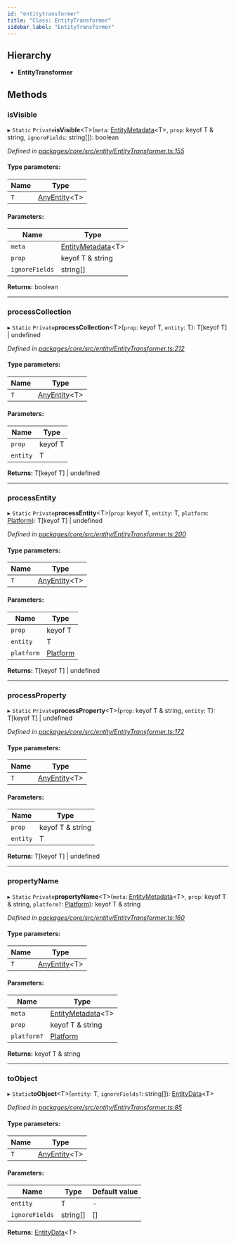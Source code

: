 ```yaml
---
id: "entitytransformer"
title: "Class: EntityTransformer"
sidebar_label: "EntityTransformer"
---
```


## Hierarchy

* **EntityTransformer**

## Methods

### isVisible

▸ `Static` `Private`**isVisible**&#60;T>(`meta`: [EntityMetadata](entitymetadata.md)&#60;T>, `prop`: keyof T & string, `ignoreFields`: string[]): boolean

*Defined in [packages/core/src/entity/EntityTransformer.ts:155](https://github.com/mikro-orm/mikro-orm/blob/c7aaca40d/packages/core/src/entity/EntityTransformer.ts#L155)*

#### Type parameters:

Name | Type |
------ | ------ |
`T` | [AnyEntity](../index.md#anyentity)&#60;T> |

#### Parameters:

Name | Type |
------ | ------ |
`meta` | [EntityMetadata](entitymetadata.md)&#60;T> |
`prop` | keyof T & string |
`ignoreFields` | string[] |

**Returns:** boolean

___

### processCollection

▸ `Static` `Private`**processCollection**&#60;T>(`prop`: keyof T, `entity`: T): T[keyof T] \| undefined

*Defined in [packages/core/src/entity/EntityTransformer.ts:212](https://github.com/mikro-orm/mikro-orm/blob/c7aaca40d/packages/core/src/entity/EntityTransformer.ts#L212)*

#### Type parameters:

Name | Type |
------ | ------ |
`T` | [AnyEntity](../index.md#anyentity)&#60;T> |

#### Parameters:

Name | Type |
------ | ------ |
`prop` | keyof T |
`entity` | T |

**Returns:** T[keyof T] \| undefined

___

### processEntity

▸ `Static` `Private`**processEntity**&#60;T>(`prop`: keyof T, `entity`: T, `platform`: [Platform](platform.md)): T[keyof T] \| undefined

*Defined in [packages/core/src/entity/EntityTransformer.ts:200](https://github.com/mikro-orm/mikro-orm/blob/c7aaca40d/packages/core/src/entity/EntityTransformer.ts#L200)*

#### Type parameters:

Name | Type |
------ | ------ |
`T` | [AnyEntity](../index.md#anyentity)&#60;T> |

#### Parameters:

Name | Type |
------ | ------ |
`prop` | keyof T |
`entity` | T |
`platform` | [Platform](platform.md) |

**Returns:** T[keyof T] \| undefined

___

### processProperty

▸ `Static` `Private`**processProperty**&#60;T>(`prop`: keyof T & string, `entity`: T): T[keyof T] \| undefined

*Defined in [packages/core/src/entity/EntityTransformer.ts:172](https://github.com/mikro-orm/mikro-orm/blob/c7aaca40d/packages/core/src/entity/EntityTransformer.ts#L172)*

#### Type parameters:

Name | Type |
------ | ------ |
`T` | [AnyEntity](../index.md#anyentity)&#60;T> |

#### Parameters:

Name | Type |
------ | ------ |
`prop` | keyof T & string |
`entity` | T |

**Returns:** T[keyof T] \| undefined

___

### propertyName

▸ `Static` `Private`**propertyName**&#60;T>(`meta`: [EntityMetadata](entitymetadata.md)&#60;T>, `prop`: keyof T & string, `platform?`: [Platform](platform.md)): keyof T & string

*Defined in [packages/core/src/entity/EntityTransformer.ts:160](https://github.com/mikro-orm/mikro-orm/blob/c7aaca40d/packages/core/src/entity/EntityTransformer.ts#L160)*

#### Type parameters:

Name | Type |
------ | ------ |
`T` | [AnyEntity](../index.md#anyentity)&#60;T> |

#### Parameters:

Name | Type |
------ | ------ |
`meta` | [EntityMetadata](entitymetadata.md)&#60;T> |
`prop` | keyof T & string |
`platform?` | [Platform](platform.md) |

**Returns:** keyof T & string

___

### toObject

▸ `Static`**toObject**&#60;T>(`entity`: T, `ignoreFields?`: string[]): [EntityData](../index.md#entitydata)&#60;T>

*Defined in [packages/core/src/entity/EntityTransformer.ts:85](https://github.com/mikro-orm/mikro-orm/blob/c7aaca40d/packages/core/src/entity/EntityTransformer.ts#L85)*

#### Type parameters:

Name | Type |
------ | ------ |
`T` | [AnyEntity](../index.md#anyentity)&#60;T> |

#### Parameters:

Name | Type | Default value |
------ | ------ | ------ |
`entity` | T | - |
`ignoreFields` | string[] | [] |

**Returns:** [EntityData](../index.md#entitydata)&#60;T>
